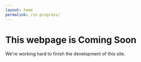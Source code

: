 ```yaml
---
layout: home
permalink: /in-progress/
---
```


<div class="container">
  <div class="col-xs-12 text-box">
    <h1>This webpage is Coming Soon</h1>
    <p>We're working hard to finish the development of this site.</p>
  </div>
</div>